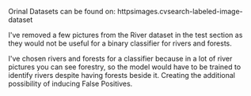 Orinal Datasets can be found on:
httpsimages.cvsearch-labeled-image-dataset

I've removed a few pictures from the River dataset in the 
test section as they would not be useful for a binary classifier
for rivers and forests.

I've chosen rivers and forests for a classifier because in a lot of 
river pictures you can see forestry, so the model would have
to be trained to identify rivers despite having forests beside it.
Creating the additional possibility of inducing False Positives.